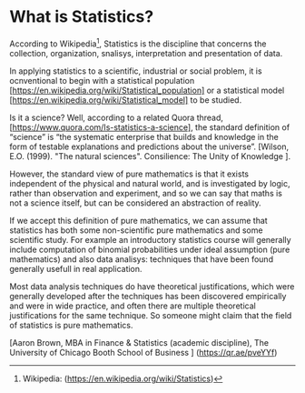 # What is Statistics?
According to Wikipedia[^1], Statistics is the discipline that concerns the collection, organization, snalisys, interpretation and presentation of data.

[^1]: Wikipedia: (https://en.wikipedia.org/wiki/Statistics)

In applying statistics to a scientific, industrial or social problem, it is ocnventional to begin with a statistical population [https://en.wikipedia.org/wiki/Statistical_population] or a statistical model [https://en.wikipedia.org/wiki/Statistical_model] to be studied. 

Is it a science? 
Well, according to a related Quora thread, [https://www.quora.com/Is-statistics-a-science], the standard definition of “science” is “the systematic enterprise that builds and knowledge in the form of testable explanations and predictions about the universe”. [Wilson, E.O. (1999). "The natural sciences". Consilience: The Unity of Knowledge ].

However, the standard view of pure mathematics is that it exists independent of the physical and natural world, and is investigated by logic, rather than observation and experiment, and so we can say that maths is not a science itself, but can be considered an abstraction of reality. 

If we accept this definition of pure mathematics, we can assume that statistics has both some non-scientific pure mathematics and some scientific study. 
For example an introductory statistics course will generally include computation of binomial probabilities under ideal assumption (pure mathematics) and also data analisys: techniques that have been found generally usefull in real application. 

Most data analysis techniques do have theoretical justifications, which were generally developed after the techniques has been discovered empirically and were in wide practice, and often there are multiple theoretical justifications for the same technique. So someone might claim that the field of statistics is pure mathematics. 

[Aaron Brown, MBA in Finance & Statistics (academic discipline), The University of Chicago Booth School of Business ] (https://qr.ae/pveYYf) 


